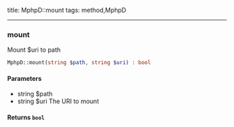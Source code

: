 title: MphpD::mount
tags: method,MphpD

---

<div class="method">
<h3 class="method-name">mount</h3>
<p>Mount $uri to path</p>

```php
MphpD::mount(string $path, string $uri) : bool
```

#### Parameters

*  string $path
*  string $uri The URI to mount


#### Returns `bool`




</div>